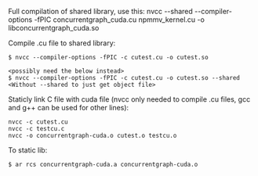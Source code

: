Full compilation of shared library, use this:
    nvcc --shared --compiler-options -fPIC concurrentgraph_cuda.cu npmmv_kernel.cu -o libconcurrentgraph_cuda.so

Compile .cu file to shared library:

    $ nvcc --compiler-options -fPIC -c cutest.cu -o cutest.so
    
    <possibly need the below instead>
    $ nvcc --compiler-options -fPIC -c cutest.cu -o cutest.so --shared
    <Without --shared to just get object file>

Staticly link C file with cuda file (nvcc only needed to compile .cu files, gcc and g++ can be used for other lines):

    nvcc -c cutest.cu
    nvcc -c testcu.c
    nvcc -o concurrentgraph-cuda.o cutest.o testcu.o

To static lib:

    $ ar rcs concurrentgraph-cuda.a concurrentgraph-cuda.o

